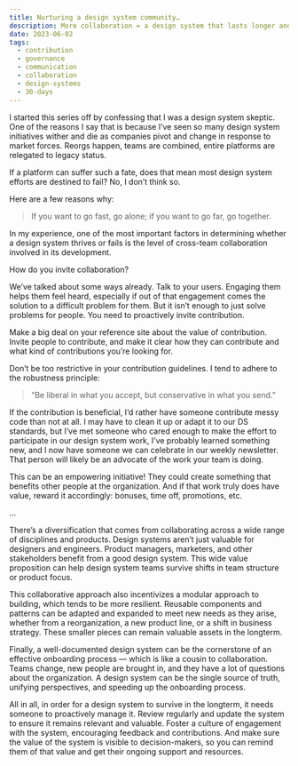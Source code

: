 ```yaml
---
title: Nurturing a design system community…
description: More collaboration = a design system that lasts longer and is resilient to organizational change.
date: 2023-06-02
tags:
  - contribution
  - governance
  - communication
  - collaboration
  - design-systems
  - 30-days
---
```


I started this series off by confessing that I was a design system skeptic. One of the reasons I say that is because I’ve seen so many design system initiatives wither and die as companies pivot and change in response to market forces. Reorgs happen, teams are combined, entire platforms are relegated to legacy status. 

If a platform can suffer such a fate, does that mean most design system efforts are destined to fail? No, I don’t think so.

Here are a few reasons why:

> If you want to go fast, go alone; if you want to go far, go together.

In my experience, one of the most important factors in determining whether a design system thrives or fails is the level of cross-team collaboration involved in its development.

How do you invite collaboration?

We’ve talked about some ways already. Talk to your users. Engaging them helps them feel heard, especially if out of that engagement comes the solution to a difficult problem for them. But it isn’t enough to just solve problems for people. You need to proactively invite contribution.

Make a big deal on your reference site about the value of contribution. Invite people to contribute, and make it clear how they can contribute and what kind of contributions you’re looking for. 

Don’t be too restrictive in your contribution guidelines. I tend to adhere to the robustness principle: 

> “Be liberal in what you accept, but conservative in what you send.”

If the contribution is beneficial, I’d rather have someone contribute messy code than not at all. I may have to clean it up or adapt it to our DS standards, but I’ve met someone who cared enough to make the effort to participate in our design system work, I’ve probably learned something new, and I now have someone we can celebrate in our weekly newsletter. That person will likely be an advocate of the work your team is doing.

This can be an empowering initiative! They could create something that benefits other people at the organization. And if that work truly does have value, reward it accordingly: bonuses, time off, promotions, etc.

…

There’s a diversification that comes from collaborating across a wide range of disciplines and products. Design systems aren’t just valuable for designers and engineers. Product managers, marketers, and other stakeholders benefit from a good design system. This wide value proposition can help design system teams survive shifts in team structure or product focus.

This collaborative approach also incentivizes a modular approach to building, which tends to be more resilient. Reusable components and patterns can be adapted and expanded to meet new needs as they arise, whether from a reorganization, a new product line, or a shift in business strategy. These smaller pieces can remain valuable assets in the longterm. 

Finally, a well-documented design system can be the cornerstone of an effective onboarding process — which is like a cousin to collaboration. Teams change, new people are brought in, and they have a lot of questions about the organization. A design system can be the single source of truth, unifying perspectives, and speeding up the onboarding process.

All in all, in order for a design system to survive in the longterm, it needs someone to proactively manage it. Review regularly and update the system to ensure it remains relevant and valuable. Foster a culture of engagement with the system, encouraging feedback and contributions. And make sure the value of the system is visible to decision-makers, so you can remind them of that value and get their ongoing support and resources.